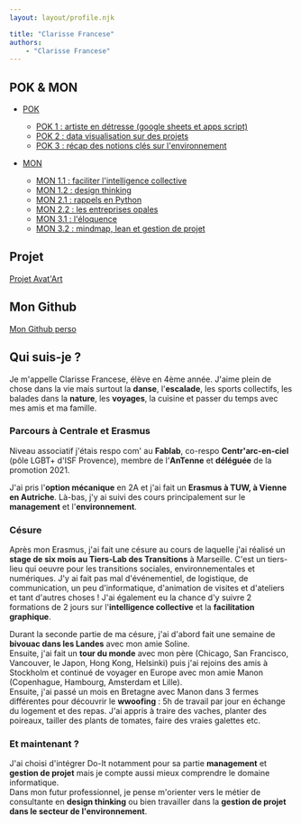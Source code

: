 ```yaml
---
layout: layout/profile.njk

title: "Clarisse Francese"
authors:
    - "Clarisse Francese"
---
```


## POK & MON

- [POK](./pok)
  - [POK 1 : artiste en détresse (google sheets et apps script)](./pok/temps-1)
  - [POK 2 : data visualisation sur des projets](./pok/temps-2)
  - [POK 3 : récap des notions clés sur l'environnement](./pok/temps-3)

- [MON](./mon)
  - [MON 1.1 : faciliter l'intelligence collective](./mon/temps-1.1)
  - [MON 1.2 : design thinking](./mon/temps-1.2)
  - [MON 2.1 : rappels en Python](./mon/temps-2.1)
  - [MON 2.2 : les entreprises opales](./mon/temps-2.2)
  - [MON 3.1 : l'éloquence](./mon/temps-3.1)
  - [MON 3.2 : mindmap, lean et gestion de projet](./mon/temps-3.2)

## Projet

[Projet Avat'Art](../_projets/Avat'Art/)

## Mon Github

[Mon Github perso](https://github.com/Clarisse-Francese/GithubClarisse.git)

## Qui suis-je ?

Je m'appelle Clarisse Francese, élève en 4ème année. J'aime plein de chose dans la vie mais surtout la **danse**, l'**escalade**, les sports collectifs, les balades dans la **nature**, les **voyages**, la cuisine et passer du temps avec mes amis et ma famille.

### Parcours à Centrale et Erasmus

Niveau associatif j'étais respo com' au **Fablab**, co-respo **Centr'arc-en-ciel** (pôle LGBT+ d'ISF Provence), membre de l'**AnTenne** et **déléguée** de la promotion 2021.

J'ai pris l'**option mécanique** en 2A et j'ai fait un **Erasmus à TUW, à Vienne en Autriche**. Là-bas, j'y ai suivi des cours principalement sur le **management** et l'**environnement**.

### Césure

Après mon Erasmus, j'ai fait une césure au cours de laquelle j'ai réalisé un **stage de six mois au Tiers-Lab des Transitions** à Marseille. C'est un tiers-lieu qui oeuvre pour les transitions sociales, environnementales et numériques. J'y ai fait pas mal d'événementiel, de logistique, de communication, un peu d'informatique, d'animation de visites et d'ateliers et tant d'autres choses ! J'ai également eu la chance d'y suivre 2 formations de 2 jours sur l'**intelligence collective** et la **facilitation graphique**.

Durant la seconde partie de ma césure, j'ai d'abord fait une semaine de **bivouac dans les Landes** avec mon amie Soline.  
Ensuite, j'ai fait un **tour du monde** avec mon père (Chicago, San Francisco, Vancouver, le Japon, Hong Kong, Helsinki) puis j'ai rejoins des amis à Stockholm et continué de voyager en Europe avec mon amie Manon (Copenhague, Hambourg, Amsterdam et Lille).  
Ensuite, j'ai passé un mois en Bretagne avec Manon dans 3 fermes différentes pour découvrir le **wwoofing** : 5h de travail par jour en échange du logement et des repas. J'ai appris à traire des vaches, planter des poireaux, tailler des plants de tomates, faire des vraies galettes etc.

### Et maintenant ?

J'ai choisi d'intégrer Do-It notamment pour sa partie **management** et **gestion de projet** mais je compte aussi mieux comprendre le domaine informatique.  
Dans mon futur professionnel, je pense m'orienter vers le métier de consultante en **design thinking** ou bien travailler dans la **gestion de projet dans le secteur de l'environnement**.